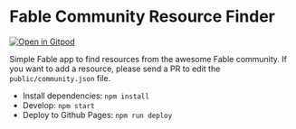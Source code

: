 # Fable Community Resource Finder

[![Open in Gitpod](https://gitpod.io/button/open-in-gitpod.svg)](https://gitpod.io/#https://github.com/fable-compiler/community)

Simple Fable app to find resources from the awesome Fable community. If you want to add a resource, please send a PR to edit the `public/community.json` file.

- Install dependencies: `npm install`
- Develop: `npm start`
- Deploy to Github Pages: `npm run deploy`
